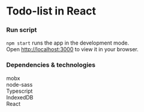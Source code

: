 # Todo-list in React

### Run script

`npm start` runs the app in the development mode.\
Open [http://localhost:3000](http://localhost:3000) to view it in your browser.

### Dependencies & technologies
mobx <br>
node-sass <br>
Typescript <br>
IndexedDB <br>
React